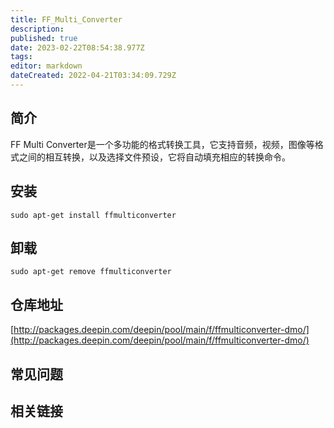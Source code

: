 ```yaml
---
title: FF_Multi_Converter
description: 
published: true
date: 2023-02-22T08:54:38.977Z
tags: 
editor: markdown
dateCreated: 2022-04-21T03:34:09.729Z
---
```


## 简介

FF Multi Converter是一个多功能的格式转换工具，它支持音频，视频，图像等格式之间的相互转换，以及选择文件预设，它将自动填充相应的转换命令。

## 安装

`sudo apt-get install ffmulticonverter`

## 卸载

`sudo apt-get remove ffmulticonverter`

## 仓库地址

[http://packages.deepin.com/deepin/pool/main/f/ffmulticonverter-dmo/](http://packages.deepin.com/deepin/pool/main/f/ffmulticonverter-dmo/)

## 常见问题

## 相关链接
